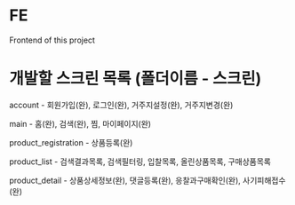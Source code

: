 # FE
Frontend of this project

# 개발할 스크린 목록 (폴더이름 - 스크린)
account - 회원가입(완), 로그인(완), 거주지설정(완), 거주지변경(완)

main - 홈(완), 검색(완), 찜, 마이페이지(완)

product_registration - 상품등록(완)

product_list - 검색결과목록, 검색필터링, 입찰목록, 올린상품목록, 구매상품목록

product_detail - 상품상세정보(완), 댓글등록(완), 응찰과구매확인(완), 사기피해접수(완)

